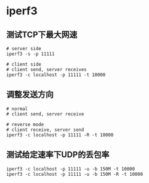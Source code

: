 # iperf3

## 测试TCP下最大网速

```
# server side
iperf3 -s -p 11111
```

```
# client side
# client send, server receives
iperf3 -c localhost -p 11111 -t 10000
```

## 调整发送方向

```
# normal
# client send, server receive

# reverse mode
# client receive, server send
iperf3 -c localhost -p 11111 -R -t 10000
```

## 测试给定速率下UDP的丢包率

```
iperf3 -c localhost -p 11111 -u -b 150M -t 10000
iperf3 -c localhost -p 11111 -u -b 150M -R -t 10000
```

